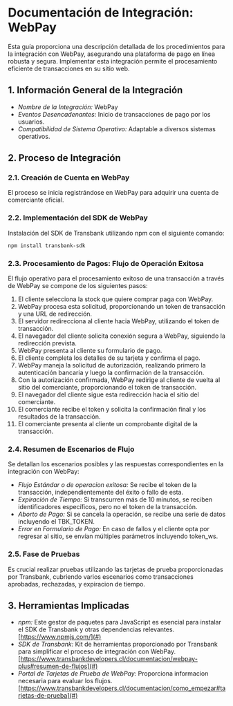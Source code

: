 # Documentación de Integración: WebPay

Esta guía proporciona una descripción detallada de los procedimientos para la integración con WebPay, asegurando una plataforma de pago en línea robusta y segura. Implementar esta integración permite el procesamiento eficiente de transacciones en su sitio web.

## 1. Información General de la Integración

- *Nombre de la Integración:* WebPay
- *Eventos Desencadenantes:* Inicio de transacciones de pago por los usuarios.
- *Compatibilidad de Sistema Operativo:* Adaptable a diversos sistemas operativos.

## 2. Proceso de Integración

### 2.1. Creación de Cuenta en WebPay

El proceso se inicia registrándose en WebPay para adquirir una cuenta de comerciante oficial.

### 2.2. Implementación del SDK de WebPay

Instalación del SDK de Transbank utilizando npm con el siguiente comando:

```bash
npm install transbank-sdk
`````
### 2.3. Procesamiento de Pagos: Flujo de Operación Exitosa

El flujo operativo para el procesamiento exitoso de una transacción a través de WebPay se compone de los siguientes pasos:

1. El cliente selecciona la stock que quiere comprar paga con WebPay.
2. WebPay procesa esta solicitud, proporcionando un token de transacción y una URL de redirección.
3. El servidor redirecciona al cliente hacia WebPay, utilizando el token de transacción.
4. El navegador del cliente solicita conexión segura a WebPay, siguiendo la redirección prevista.
5. WebPay presenta al cliente su formulario de pago.
6. El cliente completa los detalles de su tarjeta y confirma el pago.
7. WebPay maneja la solicitud de autorización, realizando primero la autenticación bancaria y luego la confirmación de la transacción.
8. Con la autorización confirmada, WebPay redirige al cliente de vuelta al sitio del comerciante, proporcionando el token de transacción.
9. El navegador del cliente sigue esta redirección hacia el sitio del comerciante.
10. El comerciante recibe el token y solicita la confirmación final y los resultados de la transacción.
11. El comerciante presenta al cliente un comprobante digital de la transacción.

### 2.4. Resumen de Escenarios de Flujo

Se detallan los escenarios posibles y las respuestas correspondientes en la integración con WebPay:

- *Flujo Estándar o de operacion exitosa:* Se recibe el token de la transacción, independientemente del éxito o fallo de esta.
- *Expiración de Tiempo:* Si transcurren más de 10 minutos, se reciben identificadores específicos, pero no el token de la transacción.
- *Aborto de Pago:* Si se cancela la operación, se recibe una serie de datos incluyendo el TBK_TOKEN.
- *Error en Formulario de Pago:* En caso de fallos y el cliente opta por regresar al sitio, se envían múltiples parámetros incluyendo token_ws.

### 2.5. Fase de Pruebas

Es crucial realizar pruebas utilizando las tarjetas de prueba proporcionadas por Transbank, cubriendo varios escenarios como transacciones aprobadas, rechazadas, y expiracion de tiempo.


## 3. Herramientas Implicadas

- *npm:* Este gestor de paquetes para JavaScript es esencial para instalar el SDK de Transbank y otras dependencias relevantes. [https://www.npmjs.com/](#)
- *SDK de Transbank:* Kit de herramientas proporcionado por Transbank para simplificar el proceso de integración con WebPay. [https://www.transbankdevelopers.cl/documentacion/webpay-plus#resumen-de-flujos](#)
- *Portal de Tarjetas de Prueba de WebPay:* Proporciona informacion necesaria para evaluar los flujos. [https://www.transbankdevelopers.cl/documentacion/como_empezar#tarjetas-de-prueba](#)